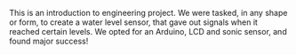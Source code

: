 This is an introduction to engineering project. We were tasked, in any shape or form, to create a water level sensor, that gave out signals when it reached certain levels. We opted for an Arduino, LCD and sonic sensor, and found major success!
